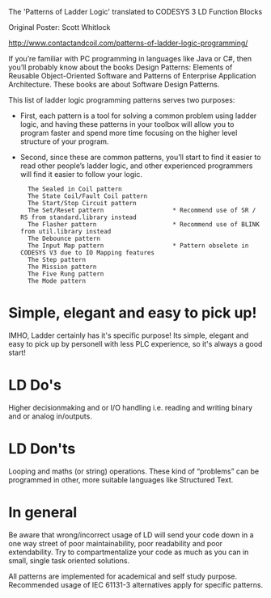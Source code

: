 The 'Patterns of Ladder Logic' translated to CODESYS 3 LD Function Blocks

Original Poster: Scott Whitlock

http://www.contactandcoil.com/patterns-of-ladder-logic-programming/

If you’re familiar with PC programming in languages like Java or C#, then you’ll probably know about the books Design Patterns: Elements of Reusable Object-Oriented Software and Patterns of Enterprise Application Architecture. These books are about Software Design Patterns.

This list of ladder logic programming patterns serves two purposes: 

* First, each pattern is a tool for solving a common problem using ladder logic, and having these patterns in your toolbox will allow you to program faster and spend more time focusing on the higher level structure of your program. 

* Second, since these are common patterns, you’ll start to find it easier to read other people’s ladder logic, and other experienced programmers will find it easier to follow your logic.

        The Sealed in Coil pattern              
        The State Coil/Fault Coil pattern               
        The Start/Stop Circuit pattern                          
        The Set/Reset pattern                   * Recommend use of SR / RS from standard.library instead
        The Flasher pattern                     * Recommend use of BLINK from util.library instead
        The Debounce pattern
        The Input Map pattern                   * Pattern obselete in CODESYS V3 due to IO Mapping features
        The Step pattern
        The Mission pattern
        The Five Rung pattern
        The Mode pattern



# Simple, elegant and easy to pick up!
IMHO, Ladder certainly has it's specific purpose!
Its simple, elegant and easy to pick up by personell with less PLC experience, so it's always a good start!

# LD Do's
Higher decisionmaking and or I/O handling i.e. reading and writing binary and or analog in/outputs.

# LD Don'ts
Looping and maths (or string) operations. These kind of “problems” can be programmed in other, more suitable languages like Structured Text. 

# In general
Be aware that wrong/incorrect usage of LD will send your code down in a one way street of poor maintainability, poor readability and poor extendability. Try to compartmentalize your code as much as you can in small, single task oriented solutions. 

All patterns are implemented for academical and self study purpose. Recommended usage of IEC 61131-3 alternatives apply for specific patterns.
